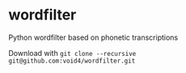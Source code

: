 # wordfilter
Python wordfilter based on phonetic transcriptions

Download with
`git clone --recursive git@github.com:void4/wordfilter.git`
